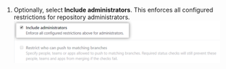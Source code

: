 1. Optionally, select **Include administrators**. This enforces all configured restrictions for repository administrators.
![Include administrators checkbox](/assets/images/help/repository/include-admins-protected-branches.png)
